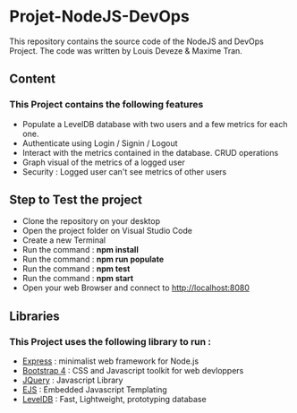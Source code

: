 # Projet-NodeJS-DevOps

This repository contains the source code of the NodeJS and DevOps Project. 
The code was written by Louis Deveze &amp; Maxime Tran.

## Content

### This Project contains the following features

- Populate a LevelDB database with two users and a few metrics for each one.
- Authenticate using Login / Signin / Logout
- Interact with the metrics contained in the database. CRUD operations
- Graph visual of the metrics of a logged user
- Security : Logged user can't see metrics of other users

## Step to Test the project

- Clone the repository on your desktop
- Open the project folder on Visual Studio Code
- Create a new Terminal
- Run the command : **npm install**
- Run the command : **npm run populate**
- Run the command : **npm test**
- Run the command : **npm start**
- Open your web Browser and connect to [http://localhost:8080](http://localhost:8080)


## Libraries

### This Project uses the following library to run :
- [Express](http://expressjs.com/) : minimalist web framework for Node.js
- [Bootstrap 4](https://getbootstrap.com/) : CSS and Javascript toolkit for web devloppers
- [JQuery](https://jquery.com/) : Javascript Library
- [EJS](https://ejs.co/) : Embedded Javascript Templating
- [LevelDB](https://github.com/google/leveldb) : Fast, Lightweight, prototyping database
